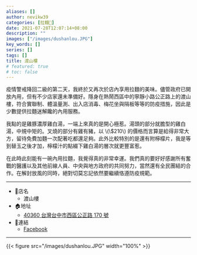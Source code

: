 ```yaml
---
aliases: []
author: nevikw39
categories: [拉麵🍜]
date: 2021-07-28T12:07:14+08:00
description: ""
images: ["/images/dushanlou.JPG"]
key_words: []
series: []
tags: []
title: 渡山樓
# featured: true
# toc: false
---
```


疫情警戒降回二級的第二天，我終於又再次於店內享用拉麵的美味。儘管政府已開放內用，但有不少店家還未準備好。隱身在熱鬧西區中的寧靜小路公正路上的渡山樓，符合實聯制、體溫量測、出入店消毒、梅花坐與隔板等等的防疫措施，因此是少數提供拉麵迷解饞的內用服務。

我點的是雞豚濃厚雞白湯，一端上來真的是開心極惹。湯頭的部分就膽型的雞白湯，中規中矩的。叉燒的部分有雞有豬，以 \\(\\$210\\) 的價格而言算是給得非常大方，留待免費加麵一次配著吃都還足夠。此外比較特別的是還有附檸檬片，我是等到替玉之後才加，檸檬汁的點綴下雞白湯的層次就更豐富惹。

在此時此刻能有一碗內用拉麵，我覺得真的非常幸運。我們真的要好好感謝所有奮戰的醫護以及其他前線人員、中央與地方政府的共同努力，當然還有全民團結的合作。在解封放風的同時，絕對切莫忘記依然要繼續恪遵防疫規範。

---
+ 🏬店名
    * 渡山樓
+ 🏠地址
    * [40360 台灣台中市西區公正路 170 號](https://goo.gl/maps/1spqYqa7BTfacFCn9)
+ 🔗連結
    * [Facebook](https://www.facebook.com/%E6%B8%A1%E5%B1%B1%E6%A8%93-309241303295806)
---

{{< figure src="/images/dushanlou.JPG" width="100%" >}}
